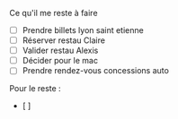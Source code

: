 Ce qu'il me reste à faire 
- [ ] Prendre billets lyon saint etienne 
- [ ] Réserver restau Claire
- [ ] Valider restau Alexis
- [ ] Décider pour le mac 
- [ ] Prendre rendez-vous concessions auto

Pour le reste : 
- [ ] 